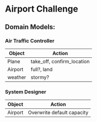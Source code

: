 
# Airport Challenge

## Domain Models:

### Air Traffic Controller
Object | Action
------ | ------
Plane | take_off, confirm_location
Airport | full?, land
weather | stormy?

### System Designer
Object | Action
------ | ------
Airport | Overwrite default capacity



